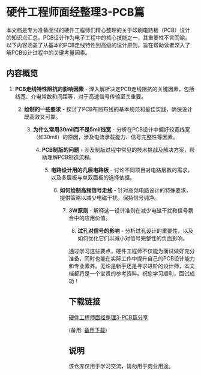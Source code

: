 # 硬件工程师面经整理3-PCB篇

本文档是专为准备面试的硬件工程师们精心整理的关于印刷电路板（PCB）设计的知识点汇总。PCB设计作为电子工程中的核心技能之一，其重要性不言而喻。以下内容涵盖了从基本的PCB走线特性到高级的设计原则，旨在帮助读者深入了解PCB设计过程中的关键考量因素。

## 内容概览

1. **PCB走线特性阻抗的影响因素** - 深入解析决定PCB走线阻抗的关键因素，包括线宽、介电常数和间距等，对于高速信号传输至关重要。

   2. **绘制的一些要求** - 探讨了PCB布局布线的基本规范和最佳实践，确保设计既高效又可靠。

      3. **为什么常用30mil而不是5mil线宽** - 分析在PCB设计中偏好较宽线宽（如30mil）的原因，涉及电流承载能力、信号完整性等因素。

         4. **PCB制版的问题** - 涉及制版过程中常见的技术挑战及解决方案，帮助理解PCB制造流程。

            5. **电路设计用的几层电路板** - 讨论不同项目对电路层数的需求，以及多层板与单双面板的选择依据。

               6. **如何绘制高频信号走线** - 针对高频电路设计的特殊要求，提供策略以减少电磁干扰，保持信号纯净。

                  7. **3W原则** - 解释这一设计准则在减少电磁干扰和信号耦合中的应用价值。

                     8. **过孔对信号的影响** - 分析过孔设计的重要性，以及如何优化它们以减小对信号完整性的负面影响。

                     通过学习这些要点，硬件工程师不仅能为面试做好充分准备，同时也能在实际工作中提升自己的PCB设计能力和专业素养。无论是新手还是寻求进阶的设计师，本文档都将是一个宝贵的参考资料。祝您学习顺利，面试成功！

                     ## 下载链接
                     [硬件工程师面经整理3-PCB篇分享](https://pan.quark.cn/s/31ae5d9c69d9) 

                     (备用: [备用下载](https://pan.baidu.com/s/1C-p5Ax9WG0yVMhc2Dd3qhg?pwd=1234))

                     ## 说明

                     该仓库仅用于学习交流，请勿用于商业用途。
